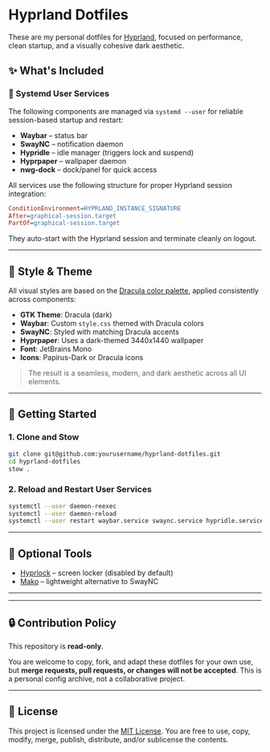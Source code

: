 # Hyprland Dotfiles

These are my personal dotfiles for [Hyprland](https://github.com/hyprwm/Hyprland), focused on performance, clean startup, and a visually cohesive dark aesthetic.

## ✨ What's Included

### 🔧 Systemd User Services

The following components are managed via `systemd --user` for reliable session-based startup and restart:

- **Waybar** – status bar
- **SwayNC** – notification daemon
- **Hypridle** – idle manager (triggers lock and suspend)
- **Hyprpaper** – wallpaper daemon
- **nwg-dock** – dock/panel for quick access

All services use the following structure for proper Hyprland session integration:

```ini
ConditionEnvironment=HYPRLAND_INSTANCE_SIGNATURE
After=graphical-session.target
PartOf=graphical-session.target
```

They auto-start with the Hyprland session and terminate cleanly on logout.

---

## 🎨 Style & Theme

All visual styles are based on the [Dracula color palette](https://draculatheme.com/), applied consistently across components:

- **GTK Theme**: Dracula (dark)
- **Waybar**: Custom `style.css` themed with Dracula colors
- **SwayNC**: Styled with matching Dracula accents
- **Hyprpaper**: Uses a dark-themed 3440x1440 wallpaper
- **Font**: JetBrains Mono
- **Icons**: Papirus-Dark or Dracula icons

> The result is a seamless, modern, and dark aesthetic across all UI elements.

---

## 🚀 Getting Started

### 1. Clone and Stow

```bash
git clone git@github.com:yourusername/hyprland-dotfiles.git
cd hyprland-dotfiles
stow .
```

### 2. Reload and Restart User Services

```bash
systemctl --user daemon-reexec
systemctl --user daemon-reload
systemctl --user restart waybar.service swaync.service hypridle.service hyprpaper.service nwg-dock.service
```

---

## 🧩 Optional Tools

- [Hyprlock](https://wiki.hyprland.org/Useful-Utilities/Hyprlock/) – screen locker (disabled by default)
- [Mako](https://github.com/emersion/mako) – lightweight alternative to SwayNC

---

---

## 🔒 Contribution Policy

This repository is **read-only**.

You are welcome to copy, fork, and adapt these dotfiles for your own use, but **merge requests, pull requests, or changes will not be accepted**. This is a personal config archive, not a collaborative project.

---


## 📜 License

This project is licensed under the [MIT License](https://opensource.org/licenses/MIT). You are free to use, copy, modify, merge, publish, distribute, and/or sublicense the contents.

